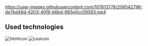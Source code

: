 


https://user-images.githubusercontent.com/107813778/206542796-de7bd49d-4203-40f6-b6bd-665e0cc59093.mp4



## Used technologies


![htmlicon](https://user-images.githubusercontent.com/107813778/206439988-c3a593d4-1a43-47f3-b7fb-04770e737b3e.png)
![cssicon](https://user-images.githubusercontent.com/107813778/206439986-c5d466bd-a36f-4b38-a4d9-0fa5ee57e676.png)
